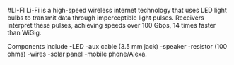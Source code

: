 #LI-FI
Li-Fi is a high-speed wireless internet technology that uses LED light bulbs to transmit data through imperceptible light pulses. Receivers interpret these pulses, achieving speeds over 100 Gbps, 14 times faster than WiGig. 

Components include 
-LED
-aux cable (3.5 mm jack)
-speaker
-resistor (100 ohms)
-wires
-solar panel
-mobile phone/Alexa.
